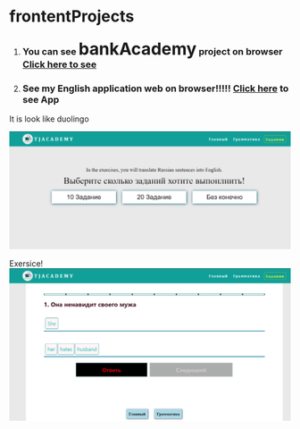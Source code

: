 # frontentProjects

1. <h3>You can see <span style='font-size: 30px'>bankAcademy</span> project on browser<a href='https://umarovsafarbek.github.io/frontentProjects/bankAcademy/index.html'> Click here to see </a></h3>


2. <h3>See my English application web on browser!!!!! <a href="https://umarovsafarbek.github.io/frontentProjects/englishApp/lessons/exercise.html">Click here</a> to see App</h3>
It is look like duolingo 

<img src='englishApp/img/engMain.png'>

Exersice!
<img src='englishApp/img/app.png'>
